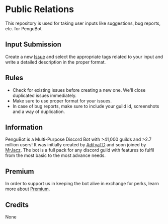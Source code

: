 # Public Relations
This repository is used for taking user inputs like suggestions, bug reports, etc. for PenguBot

## Input Submission
Create a new [Issue](https://github.com/PenguBot/public-relations/issues) and select the appropriate tags related to your input and write a detailed description in the proper format.

## Rules
- Check for existing issues before creating a new one. We'll close duplicated issues immediately.
- Make sure to use proper format for your issues.
- In case of bug reports, make sure to include your guild id, screenshots and a way of duplication.

## Information
PenguBot is a Multi-Purpose Discord Bot with >41,000 guilds and >2.7 million users! It was initially created by [AdityaTD](https://adityatd.me) and soon joined by [MrJacz](https://github.com/MrJacz). The bot is a full pack for any discord guild with features to fulfil from the most basic to the most advance needs.

## Premium
In order to support us in keeping the bot alive in exchange for perks, learn more about [Premium](https://pengubot.com/donate).

## Credits
None
